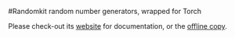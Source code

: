 #Randomkit random number generators, wrapped for Torch

Please check-out its [website](http://deepmind.github.io/torch-randomkit) for documentation, or the [offline copy](doc/html/index.html).
